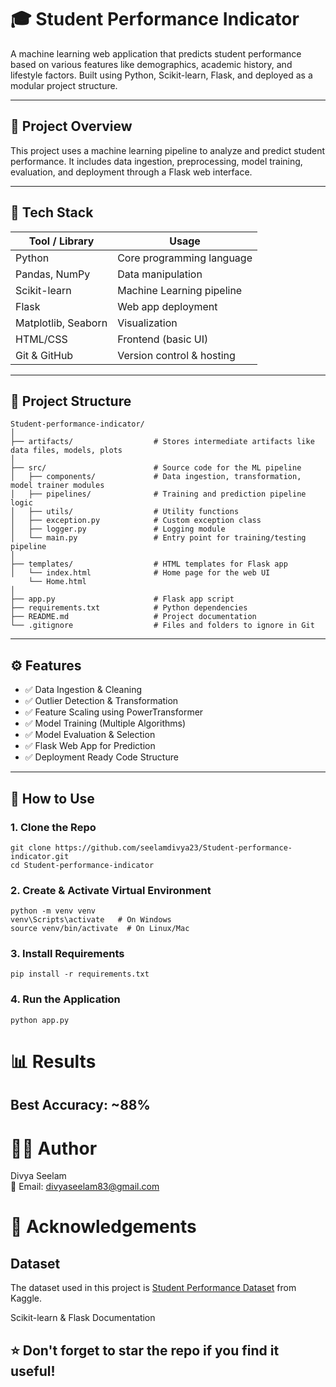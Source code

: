 
# 🎓 Student Performance Indicator

A machine learning web application that predicts student performance based on various features like demographics, academic history, and lifestyle factors. Built using Python, Scikit-learn, Flask, and deployed as a modular project structure.

---

## 📌 Project Overview

This project uses a machine learning pipeline to analyze and predict student performance. It includes data ingestion, preprocessing, model training, evaluation, and deployment through a Flask web interface.

---

## 🚀 Tech Stack

| Tool / Library      | Usage                           |
|---------------------|----------------------------------|
| Python              | Core programming language        |
| Pandas, NumPy       | Data manipulation                |
| Scikit-learn        | Machine Learning pipeline        |
| Flask               | Web app deployment               |
| Matplotlib, Seaborn | Visualization                    |
| HTML/CSS            | Frontend (basic UI)              |
| Git & GitHub        | Version control & hosting        |

---

## 📁 Project Structure<br>
```text
Student-performance-indicator/
│
├── artifacts/                  # Stores intermediate artifacts like data files, models, plots
│
├── src/                        # Source code for the ML pipeline
│   ├── components/             # Data ingestion, transformation, model trainer modules
│   ├── pipelines/              # Training and prediction pipeline logic
│   ├── utils/                  # Utility functions
│   ├── exception.py            # Custom exception class
│   ├── logger.py               # Logging module
│   └── main.py                 # Entry point for training/testing pipeline
│
├── templates/                  # HTML templates for Flask app
│   └── index.html              # Home page for the web UI
    └── Home.html
│
├── app.py                      # Flask app script
├── requirements.txt            # Python dependencies
├── README.md                   # Project documentation
└── .gitignore                  # Files and folders to ignore in Git
```

---

## ⚙️ Features

- ✅ Data Ingestion & Cleaning
- ✅ Outlier Detection & Transformation
- ✅ Feature Scaling using PowerTransformer
- ✅ Model Training (Multiple Algorithms)
- ✅ Model Evaluation & Selection
- ✅ Flask Web App for Prediction
- ✅ Deployment Ready Code Structure

---

## 🧠 How to Use

### 1. Clone the Repo
```
git clone https://github.com/seelamdivya23/Student-performance-indicator.git
cd Student-performance-indicator
```
### 2. Create & Activate Virtual Environment
```
python -m venv venv
venv\Scripts\activate   # On Windows
source venv/bin/activate  # On Linux/Mac
```
### 3. Install Requirements
```
pip install -r requirements.txt
```
### 4. Run the Application
```
python app.py
```
# 📊 Results
 ## Best Accuracy: ~88% 

 # 🙋‍♀️ Author
 Divya Seelam <br>
📧 Email: divyaseelam83@gmail.com
# 🌟 Acknowledgements
## Dataset
The dataset used in this project is [Student Performance Dataset](https://www.kaggle.com/datasets/spscientist/students-performance-in-exams) from Kaggle.


Scikit-learn & Flask Documentation
## ⭐️ Don't forget to star the repo if you find it useful!



